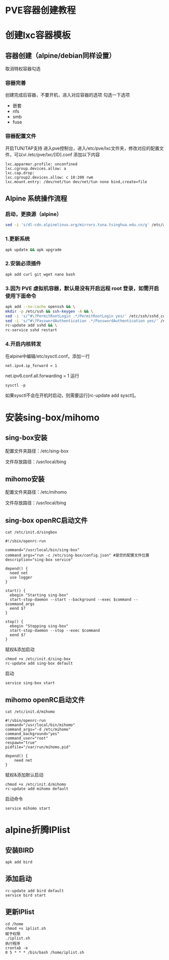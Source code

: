 # PVE容器创建教程
# 创建lxc容器模板
## 容器创建（alpine/debian同样设置）
取消特权容器勾选
### 容器完善
创建完成后容器，不要开机，进入对应容器的选项
勾选一下选项
- 嵌套
- nfs
- smb
- fuse
### 容器配置文件
开启TUN/TAP支持
进入pve控制台，进入/etc/pve/lxc文件夹，修改对应的配置文件，可以vi /etc/pve/lxc/[ID].conf
添加以下内容
```
lxc.apparmor.profile: unconfined
lxc.cgroup.devices.allow: a
lxc.cap.drop: 
lxc.cgroup2.devices.allow: c 10:200 rwm
lxc.mount.entry: /dev/net/tun dev/net/tun none bind,create=file
```

## Alpine 系统操作流程
### 启动，更换源（alpine）
```bash
sed -i 's/dl-cdn.alpinelinux.org/mirrors.tuna.tsinghua.edu.cn/g' /etc/apk/repositories
```
### 1.更新系统

```bash
apk update && apk upgrade
```

### 2.安装必须插件

```bash
apk add curl git wget nano bash
```

### 3.因为 PVE 虚拟机容器，默认是没有开启远程 root 登录，如需开启使用下面命令

```bash
apk add --no-cache openssh && \
mkdir -p /etc/ssh && ssh-keygen -A && \
sed -i 's/^#\?PermitRootLogin .*/PermitRootLogin yes/' /etc/ssh/sshd_config && \
sed -i 's/^#\?PasswordAuthentication .*/PasswordAuthentication yes/' /etc/ssh/sshd_config && \
rc-update add sshd && \
rc-service sshd restart
```

### 4.开启内核转发
在alpine中编辑/etc/sysctl.conf，添加一行
```
net.ipv4.ip_forward = 1
```
net.ipv6.conf.all.forwarding = 1
运行
```
sysctl -p
```
如果sysctl不会在开机时启动，则需要运行[rc-update add sysctl]。

# 安装sing-box/mihomo
## sing-box安装
配置文件夹路径：/etc/sing-box

文件存放路径：/usr/local/bing

## mihomo安装
配置文件夹路径：/etc/mihomo

文件存放路径：/usr/local/bing

## sing-box openRC启动文件
```
cat /etc/init.d/singbox
```
```
#!/sbin/openrc-run

command="/usr/local/bin/sing-box"
command_args="run -c /etc/sing-box/config.json" #是您的配置文件位置
description="sing-box service"

depend() {
  need net
  use logger
}

start() {
  ebegin "Starting sing-box"
  start-stop-daemon --start --background --exec $command -- $command_args
  eend $?
}

stop() {
  ebegin "Stopping sing-box"
  start-stop-daemon --stop --exec $command
  eend $?
}
```

赋权&添加启动
```
chmod +x /etc/init.d/sing-box
rc-update add sing-box default
```
启动
```
service sing-box start
```
## mihomo openRC启动文件
```
cat /etc/init.d/mihomo
```
```
#!/sbin/openrc-run
command="/usr/local/bin/mihomo"
command_args="-d /etc/mihomo"
command_background="yes"
command_user="root"
respawn="true"
pidfile="/var/run/mihomo.pid"

depend() {
    need net
}
```
赋权&添加默认启动
```
chmod +x /etc/init.d/mihomo
rc-update add mihomo default
```
启动命令
```
service mihomo start
```
# alpine折腾IPlist
## 安装BIRD
```
apk add bird
```
## 添加启动
```
rc-update add bird default
service bird start
```
## 更新IPlist
```
cd /home
chmod +x iplist.sh
赋予权限
./iplist.sh
执行程序
crontab -e
0 5 * * * /bin/bash /home/iplist.sh
```

